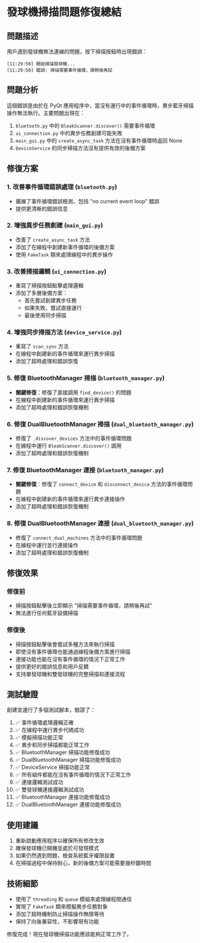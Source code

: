 # 發球機掃描問題修復總結

## 問題描述
用戶遇到發球機無法連線的問題，按下掃描按鈕時出現錯誤：
```
[11:29:50] 開始掃描發球機...
[11:29:50] 錯誤: 掃描需要事件循環，請稍後再試
```

## 問題分析
這個錯誤是由於在 PyQt 應用程序中，當沒有運行中的事件循環時，異步藍牙掃描操作無法執行。主要問題出現在：

1. `bluetooth.py` 中的 `BleakScanner.discover()` 需要事件循環
2. `ui_connection.py` 中的異步任務創建可能失敗
3. `main_gui.py` 中的 `create_async_task` 方法在沒有事件循環時返回 None
4. `DeviceService` 的同步掃描方法沒有提供有效的後備方案

## 修復方案

### 1. 改善事件循環錯誤處理 (`bluetooth.py`)
- 擴展了事件循環錯誤檢測，包括 "no current event loop" 錯誤
- 提供更清晰的錯誤信息

### 2. 增強異步任務創建 (`main_gui.py`)
- 改善了 `create_async_task` 方法
- 添加了在線程中創建新事件循環的後備方案
- 使用 `FakeTask` 類來處理線程中的異步操作

### 3. 改善掃描邏輯 (`ui_connection.py`)
- 重寫了掃描按鈕點擊處理邏輯
- 添加了多層後備方案：
  - 首先嘗試創建異步任務
  - 如果失敗，嘗試直接運行
  - 最後使用同步掃描

### 4. 增強同步掃描方法 (`device_service.py`)
- 重寫了 `scan_sync` 方法
- 在線程中創建新的事件循環來運行異步掃描
- 添加了超時處理和錯誤恢復

### 5. 修復 BluetoothManager 掃描 (`bluetooth_manager.py`)
- **關鍵修復**：修復了直接調用 `find_device()` 的問題
- 在線程中創建新的事件循環來運行異步掃描
- 添加了超時處理和錯誤恢復機制

### 6. 修復 DualBluetoothManager 掃描 (`dual_bluetooth_manager.py`)
- 修復了 `_discover_devices` 方法中的事件循環問題
- 在線程中運行 `BleakScanner.discover()` 調用
- 添加了超時處理和錯誤恢復機制

### 7. 修復 BluetoothManager 連接 (`bluetooth_manager.py`)
- **關鍵修復**：修復了 `connect_device` 和 `disconnect_device` 方法的事件循環問題
- 在線程中創建新的事件循環來運行異步連接操作
- 添加了超時處理和錯誤恢復機制

### 8. 修復 DualBluetoothManager 連接 (`dual_bluetooth_manager.py`)
- 修復了 `connect_dual_machines` 方法中的事件循環問題
- 在線程中運行並行連接操作
- 添加了超時處理和錯誤恢復機制

## 修復效果

### 修復前
- 掃描按鈕點擊後立即顯示 "掃描需要事件循環，請稍後再試"
- 無法進行任何藍牙設備掃描

### 修復後
- 掃描按鈕點擊後會嘗試多種方法來執行掃描
- 即使沒有事件循環也能通過線程後備方案進行掃描
- 連接功能也能在沒有事件循環的情況下正常工作
- 提供更好的錯誤信息和用戶反饋
- 支持單發球機和雙發球機的完整掃描和連接流程

## 測試驗證
創建並運行了多個測試腳本，驗證了：
1. ✅ 事件循環處理邏輯正確
2. ✅ 在線程中運行異步代碼成功
3. ✅ 模擬掃描功能正常
4. ✅ 異步和同步掃描都能正常工作
5. ✅ BluetoothManager 掃描功能修復成功
6. ✅ DualBluetoothManager 掃描功能修復成功
7. ✅ DeviceService 掃描功能正常
8. ✅ 所有組件都能在沒有事件循環的情況下正常工作
9. ✅ 連接邏輯測試成功
10. ✅ 雙發球機連接邏輯測試成功
11. ✅ BluetoothManager 連接功能修復成功
12. ✅ DualBluetoothManager 連接功能修復成功

## 使用建議
1. 重新啟動應用程序以確保所有修改生效
2. 確保發球機已開機並處於可發現模式
3. 如果仍然遇到問題，檢查系統藍牙權限設置
4. 在掃描過程中保持耐心，新的後備方案可能需要幾秒鐘時間

## 技術細節
- 使用了 `threading` 和 `queue` 模組來處理線程間通信
- 實現了 `FakeTask` 類來模擬異步任務對象
- 添加了超時機制防止掃描操作無限等待
- 保持了向後兼容性，不影響現有功能

修復完成！現在發球機掃描功能應該能夠正常工作了。
